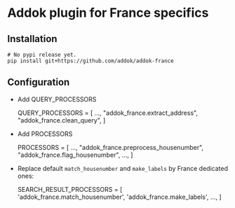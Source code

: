 # Addok plugin for France specifics

## Installation

    # No pypi release yet.
    pip install git+https://github.com/addok/addok-france


## Configuration

- Add QUERY_PROCESSORS

    QUERY_PROCESSORS = [
        …,
        "addok_france.extract_address",
        "addok_france.clean_query",
    ]

- Add PROCESSORS

    PROCESSORS = [
        …,
        "addok_france.preprocess_housenumber",
        "addok_france.flag_housenumber",
        …,
    ]

- Replace default `match_housenumber` and `make_labels` by France dedicated ones:

    SEARCH_RESULT_PROCESSORS = [
        'addok_france.match_housenumber',
        'addok_france.make_labels',
        …,
    ]
